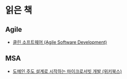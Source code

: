 # 읽은 책



## Agile
- [클린 소프트웨어 (Agile Software Development)](https://github.com/haesiku/books/tree/main/clean_software/)


## MSA
- [도메인 주도 설계로 시작하는 마이크로서빗 개발 (위키북스)](https://github.com/haesiku/books/tree/main/dev_ms_statring_with_ddd/)

